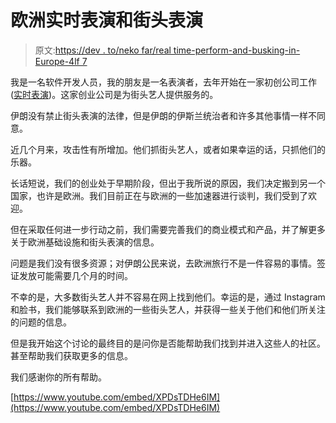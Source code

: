 # 欧洲实时表演和街头表演

> 原文:[https://dev . to/neko far/real time-perform-and-busking-in-Europe-4lf 7](https://dev.to/nekofar/realtime-perform-and-busking-in-europe-4lf7)

我是一名软件开发人员，我的朋友是一名表演者，去年开始在一家初创公司工作([实时表演](http://realtimeperform.com/))。这家创业公司是为街头艺人提供服务的。

伊朗没有禁止街头表演的法律，但是伊朗的伊斯兰统治者和许多其他事情一样不同意。

近几个月来，攻击性有所增加。他们抓街头艺人，或者如果幸运的话，只抓他们的乐器。

长话短说，我们的创业处于早期阶段，但出于我所说的原因，我们决定搬到另一个国家，也许是欧洲。我们目前正在与欧洲的一些加速器进行谈判，我们受到了欢迎。

但在采取任何进一步行动之前，我们需要完善我们的商业模式和产品，并了解更多关于欧洲基础设施和街头表演的信息。

问题是我们没有很多资源；对伊朗公民来说，去欧洲旅行不是一件容易的事情。签证发放可能需要几个月的时间。

不幸的是，大多数街头艺人并不容易在网上找到他们。幸运的是，通过 Instagram 和脸书，我们能够联系到欧洲的一些街头艺人，并获得一些关于他们和他们所关注的问题的信息。

但是我开始这个讨论的最终目的是问你是否能帮助我们找到并进入这些人的社区。甚至帮助我们获取更多的信息。

我们感谢你的所有帮助。

[https://www.youtube.com/embed/XPDsTDHe6IM](https://www.youtube.com/embed/XPDsTDHe6IM)